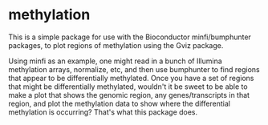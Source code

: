 methylation
===========

This is a simple package for use with the Bioconductor minfi/bumphunter packages, 
to plot regions of methylation using the Gviz package.

Using minfi as an example, one might read in a bunch of Illumina methylation arrays,
normalize, etc, and then use bumphunter to find regions that appear to be differentially
methylated. Once you have a set of regions that might be differentially methylated, 
wouldn't it be sweet to be able to make a plot that shows the genomic region, any genes/transcripts
in that region, and plot the methylation data to show where the differential methylation
is occurring? That's what this package does.
